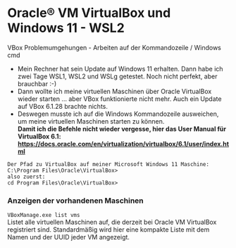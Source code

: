 # Oracle® VM VirtualBox und Windows 11 - WSL2
VBox Problemumgehungen - Arbeiten auf der Kommandozeile / Windows cmd  
* Mein Rechner hat sein Update auf Windows 11 erhalten. Dann habe ich zwei Tage WSL1, WSL2 und WSLg getestet. Noch nicht perfekt, aber brauchbar :-)  
* Dann wollte ich meine virtuellen Maschinen über Oracle VirtualBox wieder starten ... aber VBox funktionierte nicht mehr. Auch ein Update auf VBox 6.1.28 brachte nichts.  
* Deswegen musste ich auf die Windows Kommandozeile ausweichen, um meine virtuellen Maschinen starten zu können.  
**Damit ich die Befehle nicht wieder vergesse, hier das User Manual für VirtualBox 6.1: https://docs.oracle.com/en/virtualization/virtualbox/6.1/user/index.html**

```
Der Pfad zu VirtualBox auf meiner Microsoft Windows 11 Maschine:  
C:\Program Files\Oracle\VirtualBox>
also zuerst:  
cd Program Files\Oracle\VirtualBox>
```

### Anzeigen der vorhandenen Maschinen
`VBoxManage.exe list vms`  
Listet alle virtuellen Maschinen auf, die derzeit bei Oracle VM VirtualBox registriert sind. Standardmäßig wird hier eine kompakte Liste mit dem Namen und der UUID jeder VM angezeigt.
